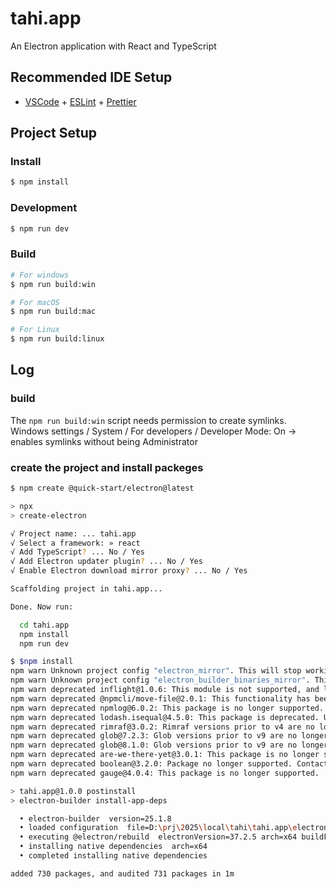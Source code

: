 # tahi.app

An Electron application with React and TypeScript

## Recommended IDE Setup

- [VSCode](https://code.visualstudio.com/) + [ESLint](https://marketplace.visualstudio.com/items?itemName=dbaeumer.vscode-eslint) + [Prettier](https://marketplace.visualstudio.com/items?itemName=esbenp.prettier-vscode)

## Project Setup

### Install

```bash
$ npm install
```

### Development

```bash
$ npm run dev
```

### Build

```bash
# For windows
$ npm run build:win

# For macOS
$ npm run build:mac

# For Linux
$ npm run build:linux
```

## Log

### build

The `npm run build:win` script needs permission to create symlinks. Windows settings / System / For developers / Developer Mode: On -> enables symlinks without being Administrator

### create the project and install packeges

```bash
$ npm create @quick-start/electron@latest

> npx
> create-electron

√ Project name: ... tahi.app
√ Select a framework: » react
√ Add TypeScript? ... No / Yes
√ Add Electron updater plugin? ... No / Yes
√ Enable Electron download mirror proxy? ... No / Yes

Scaffolding project in tahi.app...

Done. Now run:

  cd tahi.app
  npm install
  npm run dev

$ $npm install
npm warn Unknown project config "electron_mirror". This will stop working in the next major version of npm.
npm warn Unknown project config "electron_builder_binaries_mirror". This will stop working in the next major version of npm.
npm warn deprecated inflight@1.0.6: This module is not supported, and leaks memory. Do not use it. Check out lru-cache if you want a good and tested way to coalesce async requests by a key value, which is much more comprehensive and powerful.
npm warn deprecated @npmcli/move-file@2.0.1: This functionality has been moved to @npmcli/fs
npm warn deprecated npmlog@6.0.2: This package is no longer supported.
npm warn deprecated lodash.isequal@4.5.0: This package is deprecated. Use require('node:util').isDeepStrictEqual instead.
npm warn deprecated rimraf@3.0.2: Rimraf versions prior to v4 are no longer supported
npm warn deprecated glob@7.2.3: Glob versions prior to v9 are no longer supported
npm warn deprecated glob@8.1.0: Glob versions prior to v9 are no longer supported
npm warn deprecated are-we-there-yet@3.0.1: This package is no longer supported.
npm warn deprecated boolean@3.2.0: Package no longer supported. Contact Support at https://www.npmjs.com/support for more info.
npm warn deprecated gauge@4.0.4: This package is no longer supported.

> tahi.app@1.0.0 postinstall
> electron-builder install-app-deps

  • electron-builder  version=25.1.8
  • loaded configuration  file=D:\prj\2025\local\tahi\tahi.app\electron-builder.yml
  • executing @electron/rebuild  electronVersion=37.2.5 arch=x64 buildFromSource=false appDir=./
  • installing native dependencies  arch=x64
  • completed installing native dependencies

added 730 packages, and audited 731 packages in 1m

```
